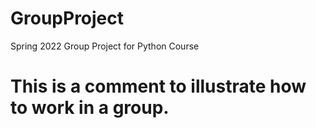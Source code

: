 # GroupProject
Spring 2022 Group Project for Python Course

# This is a comment to illustrate how to work in a group.
